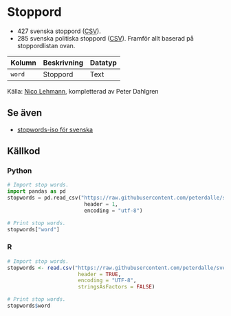 # Stoppord

- 427 svenska stoppord ([CSV](stoppord.csv)).
- 285 svenska politiska stoppord ([CSV](stoppord-politik.csv)). Framför allt baserad på stoppordlistan ovan.

Kolumn | Beskrivning | Datatyp
:------- | :----------  | :----------
`word` | Stoppord | Text

Källa: [Nico Lehmann](https://github.com/ekorn/Keywords/tree/master/stopwords), kompletterad av Peter Dahlgren

## Se även

- [stopwords-iso för svenska](https://github.com/stopwords-iso/stopwords-sv/blob/master/stopwords-sv.txt)

## Källkod

### Python

```py
# Import stop words.
import pandas as pd
stopwords = pd.read_csv("https://raw.githubusercontent.com/peterdalle/svensktext/master/stoppord/stoppord.csv",
                         header = 1,
                         encoding = "utf-8")

# Print stop words.
stopwords["word"]
```

### R

```r
# Import stop words.
stopwords <- read.csv("https://raw.githubusercontent.com/peterdalle/svensktext/master/stoppord/stoppord.csv", 
                       header = TRUE, 
                       encoding = "UTF-8",
                       stringsAsFactors = FALSE)

# Print stop words.
stopwords$word
```